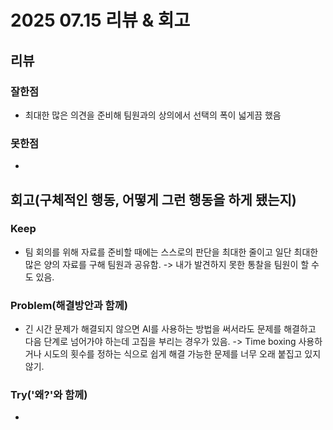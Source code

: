 # 2025 07.15 리뷰 & 회고

## 리뷰

### 잘한점

- 최대한 많은 의견을 준비해 팀원과의 상의에서 선택의 폭이 넓게끔 했음

### 못한점

- 

## 회고(구체적인 행동, 어떻게 그런 행동을 하게 됐는지)

### Keep 

- 팀 회의를 위해 자료를 준비할 때에는 스스로의 판단을 최대한 줄이고 일단 최대한 많은 양의 자료를 구해 팀원과 공유함.
-> 내가 발견하지 못한 통찰을 팀원이 할 수도 있음.

### Problem(해결방안과 함께)

- 긴 시간 문제가 해결되지 않으면 AI를 사용하는 방법을 써서라도 문제를 해결하고 다음 단계로 넘어가야 하는데 고집을 부리는 경우가 있음.
-> Time boxing 사용하거나 시도의 횟수를 정하는 식으로 쉽게 해결 가능한 문제를 너무 오래 붙집고 있지 않기.

### Try('왜?'와 함께)

- 
